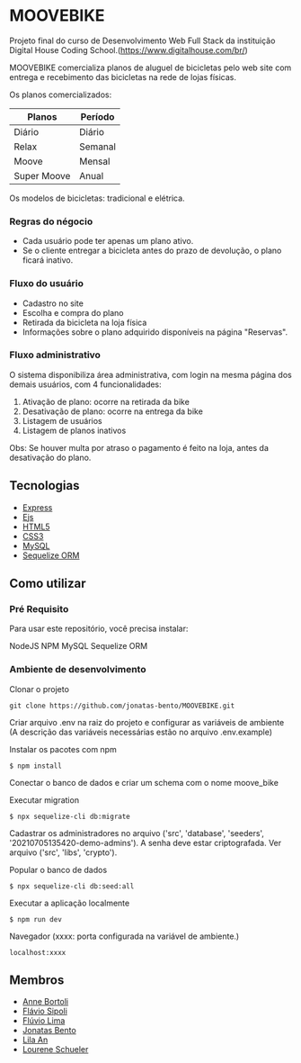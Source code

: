 # MOOVEBIKE

Projeto final do curso de Desenvolvimento Web Full Stack da instituição Digital House Coding School.(https://www.digitalhouse.com/br/)

MOOVEBIKE comercializa planos de aluguel de bicicletas pelo web site com entrega e recebimento das bicicletas na rede de lojas físicas.

Os planos comercializados:

| Planos      | Período |
| ----------- | ------- |
| Diário      | Diário  |
| Relax       | Semanal |
| Moove       | Mensal  |
| Super Moove | Anual   |

Os modelos de bicicletas: tradicional e elétrica.

### Regras do négocio

- Cada usuário pode ter apenas um plano ativo.
- Se o cliente entregar a bicicleta antes do prazo de devolução, o plano ficará inativo.

### Fluxo do usuário

- Cadastro no site
- Escolha e compra do plano
- Retirada da bicicleta na loja física
- Informações sobre o plano adquirido disponíveis na página "Reservas".

### Fluxo administrativo

O sistema disponibiliza área administrativa, com login na mesma página dos demais usuários, com 4 funcionalidades:

1) Ativação de plano:  ocorre na retirada da bike 
2) Desativação de plano: ocorre na entrega da bike
3) Listagem de usuários
4) Listagem de planos inativos

Obs: Se houver multa por atraso o pagamento é feito na loja, antes da desativação do plano.

## Tecnologias

- [Express](https://expressjs.com/pt-br/)
- [Ejs](https://ejs.co/)
- [HTML5](https://developer.mozilla.org/pt-BR/docs/Web/HTML)
- [CSS3](https://developer.mozilla.org/pt-BR/docs/Web/CSS)
- [MySQL](https://www.mysql.com/)
- [Sequelize ORM](https://sequelize.org/master/)

## Como utilizar

### Pré Requisito

Para usar este repositório, você precisa instalar:

NodeJS
NPM
MySQL
Sequelize ORM

### Ambiente de desenvolvimento

Clonar o projeto

```
git clone https://github.com/jonatas-bento/MOOVEBIKE.git
```

Criar arquivo .env na raiz do projeto e configurar as variáveis de ambiente
(A descrição das variáveis necessárias estão no arquivo .env.example)

Instalar os pacotes com npm

```
$ npm install
```

Conectar o banco de dados e criar um schema com o nome moove_bike

Executar migration

```
$ npx sequelize-cli db:migrate
```

Cadastrar os administradores no arquivo ('src', 'database', 'seeders', '20210705135420-demo-admins').
A senha deve estar criptografada. Ver arquivo ('src', 'libs', 'crypto').

Popular o banco de dados

```
$ npx sequelize-cli db:seed:all
```

Executar a aplicação localmente

```
$ npm run dev
```

Navegador (xxxx: porta configurada na variável de ambiente.)

```
localhost:xxxx
```

## Membros

- [Anne Bortoli](https://github.com/ANNEBORTOLI) 
- [Flávio Sipoli](https://github.com/flavio-sipoli) 
- [Flúvio Lima](https://github.com/Lyebert) 
- [Jonatas Bento](https://github.com/jonatas-bento) 
- [Lila An](https://github.com/lilex82) 
- [Lourene Schueler](https://github.com/Lourene-MCSchueler)
